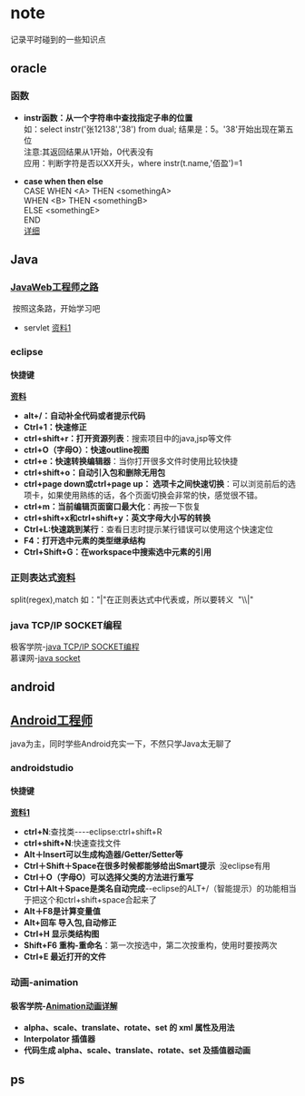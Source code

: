 # note
记录平时碰到的一些知识点<br>

## oracle
### 函数
* **instr函数：从一个字符串中查找指定子串的位置**<br>
如：select instr('张12138','38') from dual; 结果是：5。'38'开始出现在第五位<br>
注意:其返回结果从1开始，0代表没有<br>
应用：判断字符是否以XX开头，where instr(t.name,'佰盈')=1

* **case when then else**<br>
CASE
WHEN \<A> THEN \<somethingA><br>
WHEN \<B> THEN \<somethingB><br>
ELSE \<somethingE><br>
END<br>
[详细](http://blog.csdn.net/rznice/article/details/6772000)

## Java
### [JavaWeb工程师之路](http://ke.jikexueyuan.com/zhiye/javaweb/)
  按照这条路，开始学习吧
* servlet [资料1](http://www.cnblogs.com/whgk/p/6399262.html)
### eclipse
#### 快捷键
**[资料](http://www.cnblogs.com/mq0036/p/4995390.html)**
* **alt+/：自动补全代码或者提示代码**
* **Ctrl+1：快速修正**
* **ctrl+shift+r：打开资源列表**：搜索项目中的java,jsp等文件
* **ctrl+O（字母O）：快速outline视图** 
* **ctrl+e：快速转换编辑器**：当你打开很多文件时使用比较快捷
* **ctrl+shift+o：自动引入包和删除无用包**
* **ctrl+page down或ctrl+page up： 选项卡之间快速切换**：可以浏览前后的选项卡，如果使用熟练的话，各个页面切换会非常的快，感觉很不错。
* **ctrl+m：当前编辑页面窗口最大化**：再按一下恢复
* **ctrl+shift+x和ctrl+shift+y：英文字母大小写的转换**
* **Ctrl+L:快速跳到某行**：查看日志时提示某行错误可以使用这个快速定位
* **F4：打开选中元素的类型继承结构**
* **Ctrl+Shift+G：在workspace中搜索选中元素的引用**

### 正则表达式[资料](http://www.cnblogs.com/lzq198754/p/5780340.html)
split(regex),match
如："|"在正则表达式中代表或，所以要转义  "\\\\|"

### java TCP/IP SOCKET编程
极客学院-[java TCP/IP SOCKET编程](http://wiki.jikexueyuan.com/project/java-socket/overwise.html)<br>
慕课网-[java socket](http://www.imooc.com/learn/161)

## android
## [Android工程师](http://ke.jikexueyuan.com/zhiye/android/)
java为主，同时学些Android充实一下，不然只学Java太无聊了
### androidstudio
#### 快捷键
**[资料1](http://www.cnblogs.com/zyw-205520/p/5231843.html)**
* **ctrl+N**:查找类----eclipse:ctrl+shift+R
* **ctrl+shift+N**:快速查找文件
* **Alt＋Insert可以生成构造器/Getter/Setter等**
* **Ctrl＋Shift＋Space在很多时候都能够给出Smart提示**  没eclipse有用
* **Ctrl＋O（字母O）可以选择父类的方法进行重写**
* **Ctrl＋Alt＋Space是类名自动完成**--eclipse的ALT+/（智能提示）的功能相当于把这个和ctrl+shift+space合起来了
* **Alt＋F8是计算变量值**
* **Alt+回车 导入包,自动修正**
* **Ctrl+H 显示类结构图**
* **Shift+F6  重构-重命名**：第一次按选中，第二次按重构，使用时要按两次
* **Ctrl+E 最近打开的文件**

### 动画-animation
#### 极客学院-[Animation动画详解](http://wiki.jikexueyuan.com/project/android-animation)
* **alpha、scale、translate、rotate、set 的 xml 属性及用法**  
* **Interpolator 插值器**
* **代码生成 alpha、scale、translate、rotate、set 及插值器动画**

## ps


